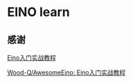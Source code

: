 # EINO learn

## 感谢

[Eino入门实战教程](https://mirage-thought-d06.notion.site/Eino-21d747825dae807ca9b3ff601c655f4a?p=21a747825dae8041b450ce79c2ae2a6d&pm=s)

[Wood-Q/AwesomeEino: Eino入门实战教程](https://github.com/Wood-Q/AwesomeEino)

